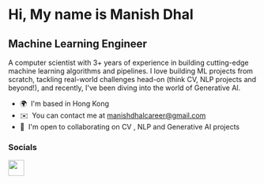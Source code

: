 Hi, My name is Manish Dhal
===================================================================================================================================

Machine Learning Engineer
-------------------------

A computer scientist with 3+ years of experience in building cutting-edge machine learning algorithms and pipelines.  I love building ML projects from scratch, tackling real-world challenges head-on (think CV, NLP projects and beyond!), and recently, I've been diving into the world of Generative AI.

*   🌍  I'm based in Hong Kong
*   ✉️  You can contact me at [manishdhalcareer@gmail.com](mailto:manishdhalcareer@gmail.com)
*   🤝  I'm open to collaborating on CV , NLP and Generative AI projects

### Socials
                  
                  
<p align="left">
        <a href="https://www.linkedin.com/in/manish-dhal-165b072a7/" target="_blank" rel="noreferrer">
    <picture>
    <source media="(prefers-color-scheme: dark)" srcset="https://raw.githubusercontent.com/danielcranney/readme-generator/main/public/icons/socials/linkedin-dark.svg" />
    <source media="(prefers-color-scheme: light)" srcset="https://raw.githubusercontent.com/danielcranney/readme-generator/main/public/icons/socials/linkedin.svg" />
    <img src="https://raw.githubusercontent.com/danielcranney/readme-generator/main/public/icons/socials/linkedin.svg" width="32" height="32" />
    </picture>
    </a></p>
